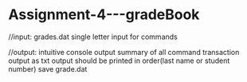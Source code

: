 # Assignment-4---gradeBook

//input:
    grades.dat
    single letter input for commands

//output:
    intuitive console output
    summary of all command transaction output as txt
    output should be printed in order(last name or student number)
    save grade.dat
